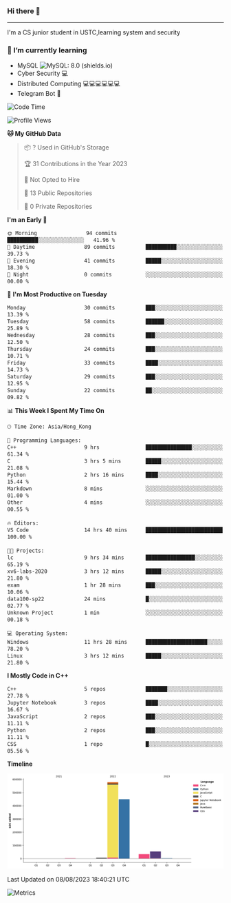 ### Hi there 👋

<!--
**aozaki-touko/aozaki-touko** is a ✨ _special_ ✨ repository because its `README.md` (this file) appears on your GitHub profile.

Here are some ideas to get you started:

-  ...
- 🌱 I’m currently learning ...
- 👯 I’m looking to collaborate on ...
- 🤔 I’m looking for help with ...
- 💬 Ask me about ...
- 📫 How to reach me: ...
- 😄 Pronouns: ...
- ⚡ Fun fact: ...
-->

---

I'm a CS junior student in USTC,learning system and security



### 🌱 I’m currently learning

- MySQL ![MySQL: 8.0 (shields.io)](https://img.shields.io/badge/MySQL-8.0-blue)
- Cyber Security :computer:
- Distributed Computing :computer::computer::computer::computer::computer::computer:
- Telegram Bot :robot:



<!--START_SECTION:waka-->
![Code Time](http://img.shields.io/badge/Code%20Time-115%20hrs%2050%20mins-blue)

![Profile Views](http://img.shields.io/badge/Profile%20Views-0-blue)

**🐱 My GitHub Data** 

> 📦 ? Used in GitHub's Storage 
 > 
> 🏆 31 Contributions in the Year 2023
 > 
> 🚫 Not Opted to Hire
 > 
> 📜 13 Public Repositories 
 > 
> 🔑 0 Private Repositories 
 > 
**I'm an Early 🐤** 

```text
🌞 Morning                94 commits          ██████████░░░░░░░░░░░░░░░   41.96 % 
🌆 Daytime                89 commits          ██████████░░░░░░░░░░░░░░░   39.73 % 
🌃 Evening                41 commits          █████░░░░░░░░░░░░░░░░░░░░   18.30 % 
🌙 Night                  0 commits           ░░░░░░░░░░░░░░░░░░░░░░░░░   00.00 % 
```
📅 **I'm Most Productive on Tuesday** 

```text
Monday                   30 commits          ███░░░░░░░░░░░░░░░░░░░░░░   13.39 % 
Tuesday                  58 commits          ██████░░░░░░░░░░░░░░░░░░░   25.89 % 
Wednesday                28 commits          ███░░░░░░░░░░░░░░░░░░░░░░   12.50 % 
Thursday                 24 commits          ███░░░░░░░░░░░░░░░░░░░░░░   10.71 % 
Friday                   33 commits          ████░░░░░░░░░░░░░░░░░░░░░   14.73 % 
Saturday                 29 commits          ███░░░░░░░░░░░░░░░░░░░░░░   12.95 % 
Sunday                   22 commits          ██░░░░░░░░░░░░░░░░░░░░░░░   09.82 % 
```


📊 **This Week I Spent My Time On** 

```text
🕑︎ Time Zone: Asia/Hong_Kong

💬 Programming Languages: 
C++                      9 hrs               ███████████████░░░░░░░░░░   61.34 % 
C                        3 hrs 5 mins        █████░░░░░░░░░░░░░░░░░░░░   21.08 % 
Python                   2 hrs 16 mins       ████░░░░░░░░░░░░░░░░░░░░░   15.44 % 
Markdown                 8 mins              ░░░░░░░░░░░░░░░░░░░░░░░░░   01.00 % 
Other                    4 mins              ░░░░░░░░░░░░░░░░░░░░░░░░░   00.55 % 

🔥 Editors: 
VS Code                  14 hrs 40 mins      █████████████████████████   100.00 % 

🐱‍💻 Projects: 
lc                       9 hrs 34 mins       ████████████████░░░░░░░░░   65.19 % 
xv6-labs-2020            3 hrs 12 mins       █████░░░░░░░░░░░░░░░░░░░░   21.80 % 
exam                     1 hr 28 mins        ███░░░░░░░░░░░░░░░░░░░░░░   10.06 % 
data100-sp22             24 mins             █░░░░░░░░░░░░░░░░░░░░░░░░   02.77 % 
Unknown Project          1 min               ░░░░░░░░░░░░░░░░░░░░░░░░░   00.18 % 

💻 Operating System: 
Windows                  11 hrs 28 mins      ████████████████████░░░░░   78.20 % 
Linux                    3 hrs 12 mins       █████░░░░░░░░░░░░░░░░░░░░   21.80 % 
```

**I Mostly Code in C++** 

```text
C++                      5 repos             ███████░░░░░░░░░░░░░░░░░░   27.78 % 
Jupyter Notebook         3 repos             ████░░░░░░░░░░░░░░░░░░░░░   16.67 % 
JavaScript               2 repos             ███░░░░░░░░░░░░░░░░░░░░░░   11.11 % 
Python                   2 repos             ███░░░░░░░░░░░░░░░░░░░░░░   11.11 % 
CSS                      1 repo              █░░░░░░░░░░░░░░░░░░░░░░░░   05.56 % 
```



**Timeline**

![Lines of Code chart](https://raw.githubusercontent.com/aozaki-touko/aozaki-touko/main/assets/bar_graph.png)


 Last Updated on 08/08/2023 18:40:21 UTC
<!--END_SECTION:waka-->
![Metrics](https://metrics.lecoq.io/aozaki-touko?template=classic&base.header=0&habits=1&languages=1&fortune=1&base=header%2C%20activity%2C%20community%2C%20repositories%2C%20metadata&base.indepth=false&base.hireable=false&base.skip=false&languages=false&languages.limit=8&languages.threshold=0%25&languages.other=false&languages.colors=github&languages.sections=most-used&languages.indepth=false&languages.analysis.timeout=15&languages.analysis.timeout.repositories=7.5&languages.categories=markup%2C%20programming&languages.recent.categories=markup%2C%20programming&languages.recent.load=300&languages.recent.days=14&habits=false&habits.from=200&habits.days=14&habits.facts=true&habits.charts=false&habits.charts.type=classic&habits.trim=false&habits.languages.limit=8&habits.languages.threshold=0%25&fortune=false&config.timezone=Asia%2FHong_Kong)
